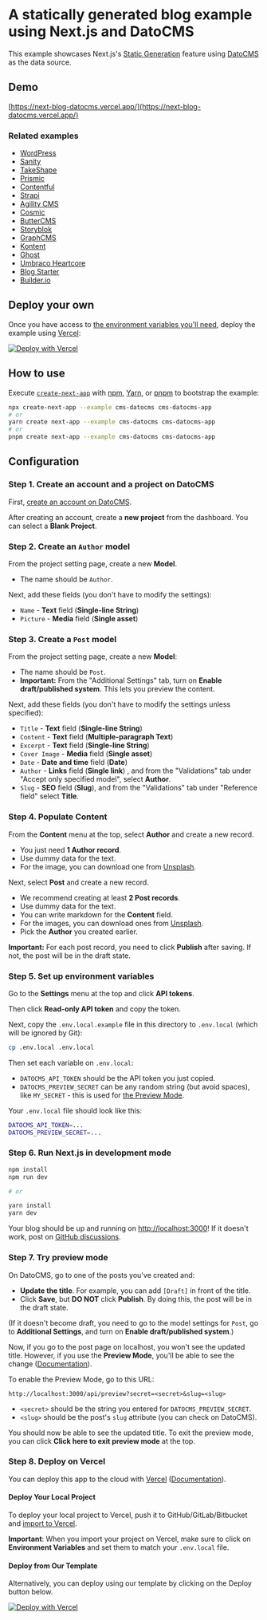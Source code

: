 # A statically generated blog example using Next.js and DatoCMS

This example showcases Next.js's [Static Generation](https://nextjs.org/docs/basic-features/pages) feature using [DatoCMS](https://www.datocms.com/) as the data source.

## Demo

[https://next-blog-datocms.vercel.app/](https://next-blog-datocms.vercel.app/)

### Related examples

- [WordPress](/examples/cms-wordpress)
- [Sanity](/examples/cms-sanity)
- [TakeShape](/examples/cms-takeshape)
- [Prismic](/examples/cms-prismic)
- [Contentful](/examples/cms-contentful)
- [Strapi](/examples/cms-strapi)
- [Agility CMS](/examples/cms-agilitycms)
- [Cosmic](/examples/cms-cosmic)
- [ButterCMS](/examples/cms-buttercms)
- [Storyblok](/examples/cms-storyblok)
- [GraphCMS](/examples/cms-graphcms)
- [Kontent](/examples/cms-kontent)
- [Ghost](/examples/cms-ghost)
- [Umbraco Heartcore](/examples/cms-umbraco-heartcore)
- [Blog Starter](/examples/blog-starter)
- [Builder.io](/examples/cms-builder-io)

## Deploy your own

Once you have access to [the environment variables you'll need](#step-5-set-up-environment-variables), deploy the example using [Vercel](https://vercel.com?utm_source=github&utm_medium=readme&utm_campaign=next-example):

[![Deploy with Vercel](https://vercel.com/button)](https://vercel.com/new/git/external?repository-url=https://github.com/vercel/next.js/tree/canary/examples/cms-datocms&project-name=cms-datocms&repository-name=cms-datocms&env=DATOCMS_API_TOKEN,DATOCMS_PREVIEW_SECRET&envDescription=Required%20to%20connect%20the%20app%20with%20DatoCMS&envLink=https://vercel.link/cms-datocms-env)

## How to use

Execute [`create-next-app`](https://github.com/vercel/next.js/tree/canary/packages/create-next-app) with [npm](https://docs.npmjs.com/cli/init), [Yarn](https://yarnpkg.com/lang/en/docs/cli/create/), or [pnpm](https://pnpm.io) to bootstrap the example:

```bash
npx create-next-app --example cms-datocms cms-datocms-app
# or
yarn create next-app --example cms-datocms cms-datocms-app
# or
pnpm create next-app --example cms-datocms cms-datocms-app
```

## Configuration

### Step 1. Create an account and a project on DatoCMS

First, [create an account on DatoCMS](https://datocms.com).

After creating an account, create a **new project** from the dashboard. You can select a **Blank Project**.

### Step 2. Create an `Author` model

From the project setting page, create a new **Model**.

- The name should be `Author`.

Next, add these fields (you don't have to modify the settings):

- `Name` - **Text** field (**Single-line String**)
- `Picture` - **Media** field (**Single asset**)

### Step 3. Create a `Post` model

From the project setting page, create a new **Model**:

- The name should be `Post`.
- **Important:** From the "Additional Settings" tab, turn on **Enable draft/published system.** This lets you preview the content.

Next, add these fields (you don't have to modify the settings unless specified):

- `Title` - **Text** field (**Single-line String**)
- `Content` - **Text** field (**Multiple-paragraph Text**)
- `Excerpt` - **Text** field (**Single-line String**)
- `Cover Image` - **Media** field (**Single asset**)
- `Date` - **Date and time** field (**Date**)
- `Author` - **Links** field (**Single link**) , and from the "Validations" tab under "Accept only specified model", select **Author**.
- `Slug` - **SEO** field (**Slug**), and from the "Validations" tab under "Reference field" select **Title**.

### Step 4. Populate Content

From the **Content** menu at the top, select **Author** and create a new record.

- You just need **1 Author record**.
- Use dummy data for the text.
- For the image, you can download one from [Unsplash](https://unsplash.com/).

Next, select **Post** and create a new record.

- We recommend creating at least **2 Post records**.
- Use dummy data for the text.
- You can write markdown for the **Content** field.
- For the images, you can download ones from [Unsplash](https://unsplash.com/).
- Pick the **Author** you created earlier.

**Important:** For each post record, you need to click **Publish** after saving. If not, the post will be in the draft state.

### Step 5. Set up environment variables

Go to the **Settings** menu at the top and click **API tokens**.

Then click **Read-only API token** and copy the token.

Next, copy the `.env.local.example` file in this directory to `.env.local` (which will be ignored by Git):

```bash
cp .env.local .env.local
```

Then set each variable on `.env.local`:

- `DATOCMS_API_TOKEN` should be the API token you just copied.
- `DATOCMS_PREVIEW_SECRET` can be any random string (but avoid spaces), like `MY_SECRET` - this is used for [the Preview Mode](https://nextjs.org/docs/advanced-features/preview-mode).

Your `.env.local` file should look like this:

```bash
DATOCMS_API_TOKEN=...
DATOCMS_PREVIEW_SECRET=...
```

### Step 6. Run Next.js in development mode

```bash
npm install
npm run dev

# or

yarn install
yarn dev
```

Your blog should be up and running on [http://localhost:3000](http://localhost:3000)! If it doesn't work, post on [GitHub discussions](https://github.com/vercel/next.js/discussions).

### Step 7. Try preview mode

On DatoCMS, go to one of the posts you've created and:

- **Update the title**. For example, you can add `[Draft]` in front of the title.
- Click **Save**, but **DO NOT** click **Publish**. By doing this, the post will be in the draft state.

(If it doesn't become draft, you need to go to the model settings for `Post`, go to **Additional Settings**, and turn on **Enable draft/published system**.)

Now, if you go to the post page on localhost, you won't see the updated title. However, if you use the **Preview Mode**, you'll be able to see the change ([Documentation](https://nextjs.org/docs/advanced-features/preview-mode)).

To enable the Preview Mode, go to this URL:

```
http://localhost:3000/api/preview?secret=<secret>&slug=<slug>
```

- `<secret>` should be the string you entered for `DATOCMS_PREVIEW_SECRET`.
- `<slug>` should be the post's `slug` attribute (you can check on DatoCMS).

You should now be able to see the updated title. To exit the preview mode, you can click **Click here to exit preview mode** at the top.

### Step 8. Deploy on Vercel

You can deploy this app to the cloud with [Vercel](https://vercel.com?utm_source=github&utm_medium=readme&utm_campaign=next-example) ([Documentation](https://nextjs.org/docs/deployment)).

#### Deploy Your Local Project

To deploy your local project to Vercel, push it to GitHub/GitLab/Bitbucket and [import to Vercel](https://vercel.com/new?utm_source=github&utm_medium=readme&utm_campaign=next-example).

**Important**: When you import your project on Vercel, make sure to click on **Environment Variables** and set them to match your `.env.local` file.

#### Deploy from Our Template

Alternatively, you can deploy using our template by clicking on the Deploy button below.

[![Deploy with Vercel](https://vercel.com/button)](https://vercel.com/new/git/external?repository-url=https://github.com/vercel/next.js/tree/canary/examples/cms-datocms&project-name=cms-datocms&repository-name=cms-datocms&env=DATOCMS_API_TOKEN,DATOCMS_PREVIEW_SECRET&envDescription=Required%20to%20connect%20the%20app%20with%20DatoCMS&envLink=https://vercel.link/cms-datocms-env)
